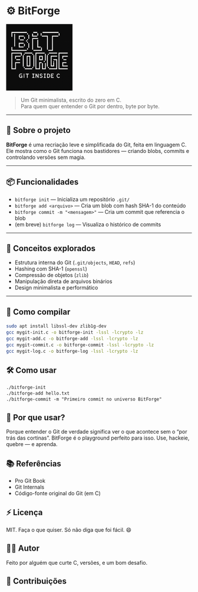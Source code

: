 # ⚙️ BitForge

<img alt="BIT FORGE" height="180" src="./asserts/bitForge.png" title="BIT FORGER IMG" width="180"/>


> Um Git minimalista, escrito do zero em C.  
> Para quem quer entender o Git por dentro, byte por byte.

---

## 🚀 Sobre o projeto

**BitForge** é uma recriação leve e simplificada do Git, feita em linguagem C.  
Ele mostra como o Git funciona nos bastidores — criando blobs, commits e controlando versões sem magia.

---

## 📦 Funcionalidades

- `bitforge init` — Inicializa um repositório `.git/`
- `bitforge add <arquivo>` — Cria um blob com hash SHA-1 do conteúdo
- `bitforge commit -m "<mensagem>"` — Cria um commit que referencia o blob
- (em breve) `bitforge log` — Visualiza o histórico de commits

---

## 🧠 Conceitos explorados

- Estrutura interna do Git (`.git/objects`, `HEAD`, `refs`)
- Hashing com SHA-1 (`openssl`)
- Compressão de objetos (`zlib`)
- Manipulação direta de arquivos binários
- Design minimalista e performático

---

## 🧪 Como compilar

```bash
sudo apt install libssl-dev zlib1g-dev
gcc mygit-init.c -o bitforge-init -lssl -lcrypto -lz
gcc mygit-add.c -o bitforge-add -lssl -lcrypto -lz
gcc mygit-commit.c -o bitforge-commit -lssl -lcrypto -lz
gcc mygit-log.c -o bitforge-log -lssl -lcrypto -lz
```

## 🛠️ Como usar

```aiignore
./bitforge-init
./bitforge-add hello.txt
./bitforge-commit -m "Primeiro commit no universo BitForge"

```

## 🧩 Por que usar?
Porque entender o Git de verdade significa ver o que acontece sem o “por trás das cortinas”.
BitForge é o playground perfeito para isso. Use, hackeie, quebre — e aprenda.

## 📚 Referências
- Pro Git Book
- Git Internals
- Código-fonte original do Git (em C)

## ⚡ Licença
MIT. Faça o que quiser. Só não diga que foi fácil. 😄

## 👨‍💻 Autor
Feito por alguém que curte C, versões, e um bom desafio.

## 🤝 Contribuições
